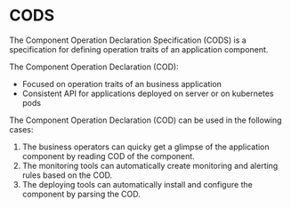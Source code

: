 # CODS

The Component Operation Declaration Specification (CODS) is a specification for defining operation traits of an application component.

The Component Operation Declaration (COD):

- Focused on operation traits of an business application
- Consistent API for applications deployed on server or on kubernetes pods

The Component Operation Declaration (COD) can be used in the following cases:

1. The business operators can quicky get a glimpse of the application component by reading COD of the component.
2. The monitoring tools can automatically create monitoring and alerting rules based on the COD.
3. The deploying tools can automatically install and configure the component by parsing the COD.

